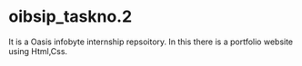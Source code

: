 # oibsip_taskno.2
It is a Oasis infobyte internship repsoitory. In  this there is a portfolio website using Html,Css.

